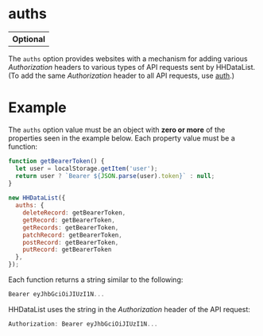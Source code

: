 # auths

<table class="options-table"><tr><th>Optional</th></tr></table>

The `auths` option provides websites with a mechanism for adding various *Authorization* headers to various types of API requests sent by HHDataList. (To add the same *Authorization* header to all API requests, use [auth](/en/hhdatalist/v0.0.2/options/auth/).) 

# Example

The `auths` option value must be an object with **zero or more** of the properties seen in the example below. Each property value must be a function:

``` js nonum
function getBearerToken() {
  let user = localStorage.getItem('user');
  return user ? `Bearer ${JSON.parse(user).token}` : null;
}
 
new HHDataList({
  auths: {
    deleteRecord: getBearerToken,
    getRecord: getBearerToken,
    getRecords: getBearerToken,
    patchRecord: getBearerToken,
    postRecord: getBearerToken,
    putRecord: getBearerToken
  },
});
```

Each function returns a string similar to the following:

``` js nonum
Bearer eyJhbGciOiJIUzI1N...
```

HHDataList uses the string in the *Authorization* header of the API request:

``` js nonum
Authorization: Bearer eyJhbGciOiJIUzI1N...
```
